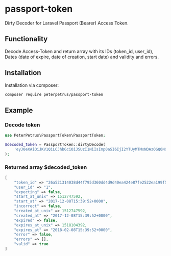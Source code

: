 # passport-token
Dirty Decoder for Laravel Passport (Bearer) Access Token.

## Functionality

Decode Access-Token and return array with its IDs (token_id, user_id), Dates (date of expire, date of creation, start date) and validity and errors.

## Installation

Installation via composer:

``` bash
composer require peterpetrus/passport-token
```

## Example

### Decode token

```php
use PeterPetrus\PassportToken\PassportToken;

$decoded_token = PassportToken::dirtyDecode(
    'eyJ0eXAiOiJKV1QiLCJhbGciOiJSUzI1NiIsImp0aSI6IjI2YTUyMTMxNDAzOGQ0NGY3OTVkMzYwZGQ0ZDlkNDBlYTQyNGU4N2ZlMjUyMmVhMTk5ZjU2ZWVmODg0ZTFhNWNmNjg2Nzk3NmQ2MDRmOWY5In0.eyJhdWQiOiIyIiwianRpIjoiMjZhNTIxMzE0MDM4ZDQ0Zjc5NWQzNjBkZDRkOWQ0MGVhNDI0ZTg3ZmUyNTIyZWExOTlmNTZlZWY4ODRlMWE1Y2Y2ODY3OTc2ZDYwNGY5ZjkiLCJpYXQiOjE1MTI3NDc1OTIsIm5iZiI6MTUxMjc0NzU5MiwiZXhwIjoxNTE4MTA0MzkyLCJzdWIiOiIxIiwic2NvcGVzIjpbXX0.toksHokX_RZ7eRToL_owakMJ3gbi0nppD5yrhA9C5McVSnn3WraA4NwBcwQVlkv316BTUOaJ14unBNEg1UKGuK4EhoiTBMdT1cSkgH1HKZg2SXNBrCPi9YY4g4-4qpfxQqLeBM5JsVbouD6VeeBmDJUGVcoXDXimKEft4lgkIIqPCmWOV9HscKkRQ23lyVhXaQo4TMoCUZfM2ppyqdl2wTsrXp7woQMbqwVo9bnc4d6opj55XvMgal5MmY8YXDHpJO29UWkn2mTIL3kB6KP_WDHg5LJU0r1ua1lTn8Om97Z4eMFFUlipq7yODSgtML92kiZef7JAX3DecxJbzB9tcDk22NtSoBzlHy86ZJHU9rKhcIuKbpys6X2dAHAlkS7GUCWHqZcwN38LfjoyUEiP7QHkLNogSZQZE_I7FPKLYpxyOiR83K4IZGlOEeiEJZGCVqUWviyyIfWRA3gusk6p5cB4begxOne_l0vnNRH2WiB-WOKBytL1fKeXwaJj8AIFGj03Wvb0OYqp01ef05kiX9Y-PbHYYi_x5L8fcywXqo3ubKKiChqTCXirLH9ENcTwQT0C32Z2EgLlNnyF5iH9XQuW5UN36ke63ad0iIjlEhinoOOF8OK8IDKiHGIQ0qJwZxFG3EVDX3UFQpZUaAgYlNTTXhyT-fvf1dNR8msy-h0'
);
```

### Returned array $decoded_token

```php
[
    "token_id" => "26a521314038d44f795d360dd4d9d40ea424e87fe2522ea199f56eef884e1a5cf6867976d604f9f9",
    "user_id" => "1",
    "expecting" => false,
    "start_at_unix" => 1512747592,
    "start_at" => "2017-12-08T15:39:52+0000",
    "incorrect" => false,
    "created_at_unix" => 1512747592,
    "created_at" => "2017-12-08T15:39:52+0000",
    "expired" => false,
    "expires_at_unix" => 1518104392,
    "expires_at" => "2018-02-08T15:39:52+0000",
    "error" => false,
    "errors" => [],
    "valid" => true
]
```
